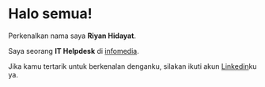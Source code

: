# Halo semua! 

Perkenalkan nama saya **Riyan Hidayat**.

Saya seorang **IT Helpdesk** di [infomedia](https://www.infomedia.co.id/).

Jika kamu tertarik untuk berkenalan denganku, silakan ikuti akun [Linkedin](https://www.linkedin.com/in/riyan-hidayat/)ku ya.

